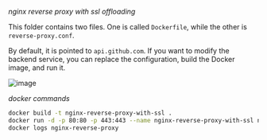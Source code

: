 _nginx reverse proxy with ssl offloading_

This folder contains two files. One is called `Dockerfile`, while the other is `reverse-proxy.conf`.

By default, it is pointed to `api.github.com`. If you want to modify the backend service, you can replace the configuration, build the Docker image, and run it. 

![image](https://github.com/januo-org/proof-of-concepts/assets/57703276/e8427e39-0c74-4ec9-94ca-8b419dd67993)

_docker commands_

```bash
docker build -t nginx-reverse-proxy-with-ssl .
docker run -d -p 80:80 -p 443:443 --name nginx-reverse-proxy-with-ssl nginx-reverse-proxy-with-ssl
docker logs nginx-reverse-proxy
```
